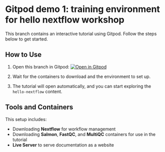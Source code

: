 # Gitpod demo 1: training environment for hello nextflow workshop

This branch contains an interactive tutorial using Gitpod. Follow the steps below to get started.

## How to Use

1. Open this branch in Gitpod: 
   [![Open in Gitpod](https://gitpod.io/button/open-in-gitpod.svg)](https://gitpod.io/#https://github.com/Sydney-Informatics-Hub/xskill-gitpod/tree/hello-nextflow)

2. Wait for the containers to download and the environment to set up.

3. The tutorial will open automatically, and you can start exploring the `hello-nextflow` content.

## Tools and Containers

This setup includes:
- Downloading **Nextflow** for workflow management
- Downloading **Salmon**, **FastQC**, and **MultiQC** containers for use in the tutorial
- **Live Server** to serve documentation as a website
